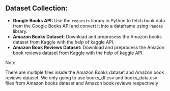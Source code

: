 ## Dataset Collection:

- **Google Books API:** Use the `requests` library in Python to fetch book data from the Google Books API and convert it into a dataframe using `Pandas` library.
- **Amazon Books Dataset:** Download and preprocess the Amazon books dataset from Kaggle with the help of kaggle API.
- **Amazon Book Reviews Dataset:** Download and preprocess the Amazon book reviews dataset from Kaggle with the help of kaggle API.

>[!Note]
> There are multiple files inside the Amazon Books dataset and Amazon book reviews dataset. We only going to use books_df.csv and books_data.csv files from Amazon books dataset and Amazon book reviews respectively
